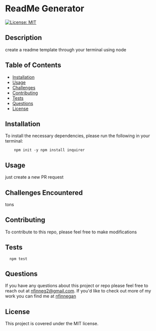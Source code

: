 # ReadMe Generator

  [![License: MIT](https://img.shields.io/badge/License-MIT-yellow.svg)](https://opensource.org/licenses/MIT)

  ## Description
  
  create a readme template through your terminal using node

  ## Table of Contents
  * [Installation](#installation)
  * [Usage](#usage)
  * [Challenges](#challenges)
  * [Contributing](#contributing)
  * [Tests](#tests)
  * [Questions](#questions)
  * [License](#license)

  ## Installation
  To install the necessary dependencies, please run the following in your terminal:

    
        npm init -y npm install inquirer
 

  ## Usage

  just create a new PR request

  ## Challenges Encountered

  tons

  ## Contributing
  To contribute to this repo, please feel free to make modifications

  ## Tests

      npm test

  ## Questions
  If you have any questions about this project or repo please feel free to reach out at [nfinneg2@gmail.com](mailto:nfinneg2@gmail.com).
  If you'd like to check out more of my work you can find me at [nfinnegan](https://github.com/nfinnegan) 

  ## License
  This project is covered under the MIT license.
